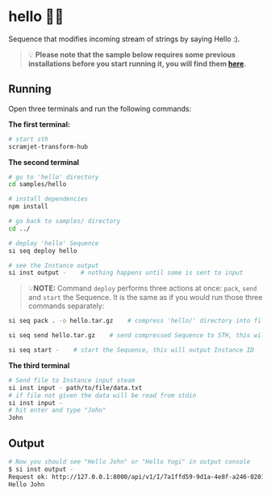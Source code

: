 # hello 🙋‍♂️

Sequence that modifies incoming stream of strings by saying Hello :).

> 💡 **Please note that the sample below requires some previous installations before you start running it, you will find them [here](../../README.md#3-install-scramjet-transform-hub).**

## Running

Open three terminals and run the following commands:

**The first terminal:**

```bash
# start sth
scramjet-transform-hub
```

**The second terminal**

```bash
# go to 'hello' directory
cd samples/hello

# install dependencies
npm install

# go back to samples/ directory
cd ../

# deploy 'hello' Sequence
si seq deploy hello

# see the Instance output
si inst output -    # nothing happens until some is sent to input
```

> 💡**NOTE:** Command `deploy` performs three actions at once: `pack`, `send` and `start` the Sequence. It is the same as if you would run those three commands separately:

```bash
si seq pack . -o hello.tar.gz    # compress 'hello/' directory into file named 'hello.tar.gz'

si seq send hello.tar.gz    # send compressed Sequence to STH, this will output Sequence ID

si seq start -    # start the Sequence, this will output Instance ID
```

**The third terminal**

```bash
# Send file to Instance input steam
si inst input - path/to/file/data.txt
# if file not given the data will be read from stdin
si inst input -
# hit enter and type "John"
John
```

## Output

```bash
# Now you should see "Hello John" or "Hello Yogi" in output console
$ si inst output -
Request ok: http://127.0.0.1:8000/api/v1/I/7a1ffd59-9d1a-4e8f-a246-020124803931/output status: 200 OK
Hello John
```
